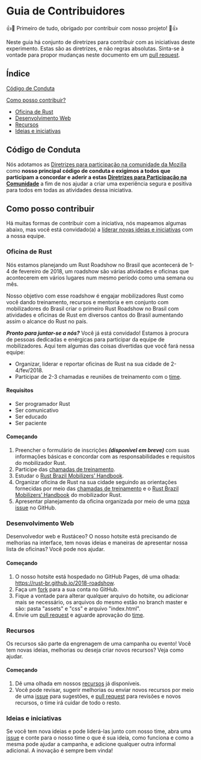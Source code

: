 # Guia de Contribuidores

:+1::tada: Primeiro de tudo, obrigado por contribuir com nosso projeto! :tada::+1:

Neste guia há conjunto de diretrizes para contribuir com as iniciativas deste experimento. Estas são as diretrizes, e não regras absolutas. Sinta-se à vontade para propor mudanças neste documento em um [pull request](https://help.github.com/articles/about-pull-requests/).

## Índice

[Código de Conduta](#código-de-conduta)

[Como posso contribuir?](#como-posso-contribuir)
  * [Oficina de Rust](#oficina-de-rust)
  * [Desenvolvimento Web](#desenvolvimento-web)
  * [Recursos](#recursos)
  * [Ideias e iniciativas](#ideias-e-iniciativas)

## Código de Conduta
Nós adotamos as [Diretrizes para participação na comunidade da Mozilla](https://www.mozilla.org/pt-BR/about/governance/policies/participation/) como **nosso principal código de conduta e exigimos a todos que participam a concordar e aderir a estas [Diretrizes para Participação na Comunidade](https://www.mozilla.org/pt-BR/about/governance/policies/participation/)** a fim de nos ajudar a criar uma experiência segura e positiva para todos em todas as atividades dessa iniciativa.

## Como posso contribuir
Há muitas formas de contribuir com a iniciativa, nós mapeamos algumas abaixo, mas você está convidado(a) a [líderar novas ideias e iniciativas](#ideias-e-iniciativas) com a nossa equipe.

### Oficina de Rust

Nós estamos planejando um Rust Roadshow no Brasil que acontecerá de 1-4 de fevereiro de 2018, um roadshow são várias atividades e oficinas que acontecerem em vários lugares num mesmo período como uma semana ou mês.

Nosso objetivo com esse roadshow é engajar mobilizadores Rust como você dando treinamento, recursos e mentoria e em conjunto com mobilizadores do Brasil criar o primeiro Rust Roadshow no Brasil com atividades e oficinas de Rust em diversos cantos do Brasil aumentando assim o alcance do Rust no país.

***Pronto para juntar-se a nós?*** Você já está convidado! Estamos à procura de pessoas dedicadas e enérgicas para participar da equipe de mobilizadores. Aqui tem algumas das coisas divertidas que você fará nessa equipe:
* Organizar, liderar e reportar oficinas de Rust na sua cidade de 2-4/fev/2018.
* Participar de 2-3 chamadas e reuniões de treinamento com o [time](https://github.com/rust-br/2018-roadshow#time).
#### Requisitos
* Ser programador Rust
* Ser comunicativo
* Ser educado
* Ser paciente
#### Começando
1. Preencher o formulário de inscrições ***(disponível em breve)*** com suas informações básicas e concordar com as responsabilidades e requisitos do mobilizador Rust.
2. Participe das [chamadas de treinamento](https://github.com/rust-br/2018-roadshow/tree/master/recursos/Facilitator%20Training%20Call).
3. Estudar o [Rust Brazil Mobilizers’ Handbook](https://github.com/rust-br/2018-roadshow/tree/master/recursos/Rust%20Brazil%20Mobilizers%E2%80%99%20Handbook).
4. Organizar oficina de Rust na sua cidade seguindo as orientações fornecidas por meio das [chamadas de treinamento](https://github.com/rust-br/2018-roadshow/tree/master/recursos/Facilitator%20Training%20Call) e o [Rust Brazil Mobilizers’ Handbook](https://github.com/rust-br/2018-roadshow/tree/master/recursos/Rust%20Brazil%20Mobilizers%E2%80%99%20Handbook) do mobilizador Rust.
5. Apresentar planejamento da oficina organizada por meio de uma [nova issue](https://github.com/rust-br/2018-roadshow/issues/new) no GitHub.

### Desenvolvimento Web
Desenvolvedor web e Rustáceo? O nosso hotsite está precisando de melhorias na interface, tem novas ideias e maneiras de apresentar nossa lista de oficinas? Você pode nos ajudar.
#### Começando
1. O nosso hotsite está hospedado no GitHub Pages, dê uma olhada: https://rust-br.github.io/2018-roadshow.
2. Faça um [fork](https://github.com/rust-br/2018-roadshow#fork-destination-box) para a sua conta no GitHub.
3. Fique a vontade para alterar qualquer arquivo do hotsite, ou adicionar mais se necessário, os arquivos do mesmo estão no branch master e são: pasta "assets" e "css" e arquivo "index.html".
4. Envie um [pull request](https://help.github.com/articles/about-pull-requests/) e aguarde aprovação do [time](https://github.com/rust-br/2018-roadshow#time).
### Recursos
Os recursos são parte da engrenagem de uma campanha ou evento! Você tem novas ideias, melhorias ou deseja criar novos recursos? Veja como ajudar.
#### Começando
1. Dê uma olhada em nossos [recursos](https://github.com/rust-br/2018-roadshow/tree/master/recursos) já disponíveis.
2. Você pode revisar, sugerir melhorias ou enviar novos recursos por meio de uma [issue](https://github.com/rust-br/2018-roadshow/issues/new) para sugestões, e [pull request](https://help.github.com/articles/about-pull-requests/) para revisões e novos recursos, o time irá cuidar de todo o resto.
### Ideias e iniciativas
Se você tem nova ideias e pode liderá-las junto com nosso time, abra uma [issue](https://github.com/rust-br/2018-roadshow/issues/new) e conte para o nosso time o que é sua ideia, como funciona e como a mesma pode ajudar a campanha, e adicione qualquer outra informal adicional. A inovação é sempre bem vinda!
